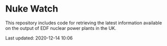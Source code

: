 # Nuke Watch

This repository includes code for retrieving the latest information available on the output of EDF nuclear power plants in the UK.

Last updated: 2020-12-14 10:06